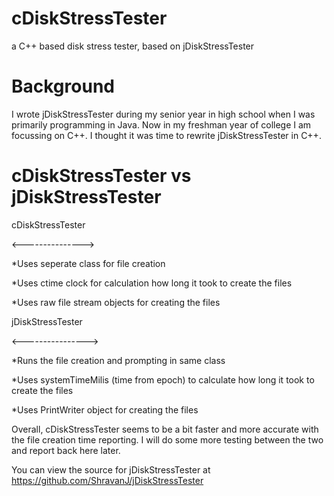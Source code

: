 # cDiskStressTester
a C++ based disk stress tester, based on jDiskStressTester

Background
==========
I wrote jDiskStressTester during my senior year in high school when I was primarily programming in Java. Now in my freshman year of college I am focussing on C++. I thought it was time to rewrite jDiskStressTester in C++.


cDiskStressTester vs jDiskStressTester
======================================
cDiskStressTester

<--------------->

*Uses seperate class for file creation

*Uses ctime clock for calculation how long it took to create the files

*Uses raw file stream objects for creating the files


jDiskStressTester

<---------------->

*Runs the file creation and prompting in same class

*Uses systemTimeMilis (time from epoch) to calculate how long it took to create the files

*Uses PrintWriter object for creating the files


Overall, cDiskStressTester seems to be a bit faster and more accurate with the file creation time reporting. I will do some more testing between the two and report back here later.


You can view the source for jDiskStressTester at https://github.com/ShravanJ/jDiskStressTester
